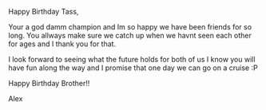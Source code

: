Happy Birthday Tass, 


Your a god damm champion and Im so happy we have been friends for so long. You allways make sure we catch up when we havnt seen each other for ages and I thank you for that.

I look forward to seeing what the future holds for both of us I know you will have fun along the way and I promise that one day we can go on a cruise :P

Happy Birthday Brother!!

Alex
